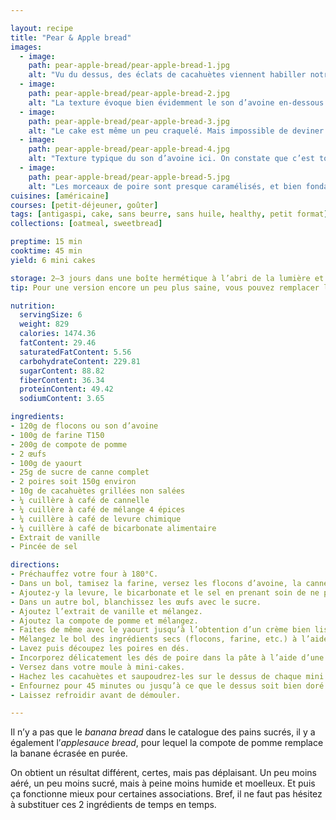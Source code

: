 ```yaml
---

layout: recipe
title: "Pear & Apple bread"
images:
  - image:
    path: pear-apple-bread/pear-apple-bread-1.jpg
    alt: "Vu du dessus, des éclats de cacahuètes viennent habiller notre cake à la compote."
  - image:
    path: pear-apple-bread/pear-apple-bread-2.jpg
    alt: "La texture évoque bien évidemment le son d’avoine en-dessous."
  - image:
    path: pear-apple-bread/pear-apple-bread-3.jpg
    alt: "Le cake est même un peu craquelé. Mais impossible de deviner ce qu’il renferme."
  - image:
    path: pear-apple-bread/pear-apple-bread-4.jpg
    alt: "Texture typique du son d’avoine ici. On constate que c’est tout autant humide qu’avec la banane."
  - image:
    path: pear-apple-bread/pear-apple-bread-5.jpg
    alt: "Les morceaux de poire sont presque caramélisés, et bien fondants. Ils ont humidifié la pâte autour."
cuisines: [américaine]
courses: [petit-déjeuner, goûter]
tags: [antigaspi, cake, sans beurre, sans huile, healthy, petit format]
collections: [oatmeal, sweetbread]

preptime: 15 min
cooktime: 45 min
yield: 6 mini cakes

storage: 2–3 jours dans une boîte hermétique à l’abri de la lumière et de la chaleur. 5 jours au frigo. 2 mois au congélateur.
tip: Pour une version encore un peu plus saine, vous pouvez remplacer le sucre par du miel ou du sirop d’érable.

nutrition:
  servingSize: 6
  weight: 829
  calories: 1474.36
  fatContent: 29.46
  saturatedFatContent: 5.56
  carbohydrateContent: 229.81
  sugarContent: 88.82
  fiberContent: 36.34
  proteinContent: 49.42
  sodiumContent: 3.65

ingredients:
- 120g de flocons ou son d’avoine
- 100g de farine T150
- 200g de compote de pomme 
- 2 œufs
- 100g de yaourt
- 25g de sucre de canne complet
- 2 poires soit 150g environ
- 10g de cacahuètes grillées non salées
- ¼ cuillère à café de cannelle
- ¼ cuillère à café de mélange 4 épices
- ¼ cuillère à café de levure chimique
- ¼ cuillère à café de bicarbonate alimentaire
- Extrait de vanille 
- Pincée de sel 

directions:
- Préchauffez votre four à 180°C.
- Dans un bol, tamisez la farine, versez les flocons d’avoine, la cannelle et le 4 épices. Mélangez. 
- Ajoutez-y la levure, le bicarbonate et le sel en prenant soin de ne pas les mettre en contact pour le moment. Réservez.
- Dans un autre bol, blanchissez les œufs avec le sucre. 
- Ajoutez l’extrait de vanille et mélangez.
- Ajoutez la compote de pomme et mélangez.
- Faites de même avec le yaourt jusqu’à l’obtention d’un crème bien lisse.
- Mélangez le bol des ingrédients secs (flocons, farine, etc.) à l’aide d’un fouet puis incorporez le en 2 fois dans le bol des ingrédients humides à l’aide d’une maryse.
- Lavez puis découpez les poires en dés.
- Incorporez délicatement les dés de poire dans la pâte à l’aide d’une maryse.
- Versez dans votre moule à mini-cakes.
- Hachez les cacahuètes et saupoudrez-les sur le dessus de chaque mini cake.
- Enfournez pour 45 minutes ou jusqu’à ce que le dessus soit bien doré et que la pointe d’un couteau ressorte légèrement humide.
- Laissez refroidir avant de démouler.

---
```


Il n’y a pas que le <i lang="en">banana bread</i> dans le catalogue des pains sucrés, il y a également l’<i lang="en">applesauce bread</i>, pour lequel la compote de pomme remplace la banane écrasée en purée.

On obtient un résultat différent, certes, mais pas déplaisant. Un peu moins aéré, un peu moins sucré, mais à peine moins humide et moelleux. Et puis ça fonctionne mieux pour certaines associations. Bref, il ne faut pas hésitez à substituer ces 2 ingrédients de temps en temps.